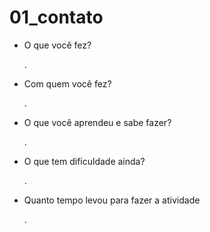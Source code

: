 # 01_contato

* O que você fez?
	<p>.</p>

* Com quem você fez?
	<p>.</p>

* O que você aprendeu e sabe fazer?
	<p>.</p>

* O que tem dificuldade ainda?
	<p>.</p>

* Quanto tempo levou para fazer a atividade
	<p>.</p>
